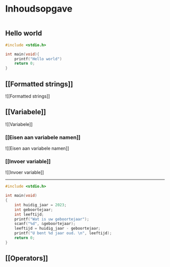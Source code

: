 # Inhoudsopgave
```toc
```

## Hello world

```c
#include <stdio.h>

int main(void){
	printf("Hello world")
	return 0;
}
```

## [[Formatted strings]]
![[Formatted strings]]

## [[Variabele]]
![[Variabele]]

### [[Eisen aan variabele namen]]
![[Eisen aan variabele namen]]

### [[Invoer variable]]
![[Invoer variable]]

---

```c
#include <stdio.h>

int main(void)
{
	int huidig_jaar = 2023;
	int geboortejaar;
	int leeftijd;
	printf("Wat is uw geboortejaar");
	scanf("%d", &geboortejaar);
	leeftijd = huidig_jaar - geboortejaar;
	printf("U bent %d jaar oud. \n", leeftijd);
	return 0;
}
```

## [[Operators]]